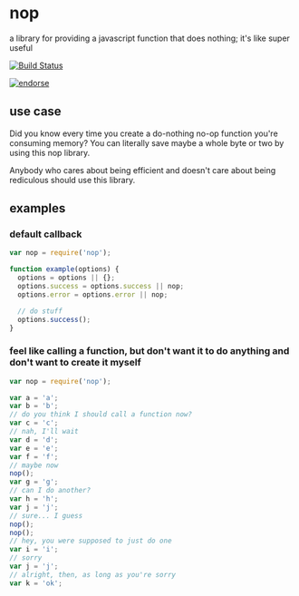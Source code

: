 nop
===

a library for providing a javascript function that does nothing; it's like super useful

[![Build Status](https://secure.travis-ci.org/supershabam/nop.png?branch=master)](http://travis-ci.org/supershabam/nop)

[![endorse](http://api.coderwall.com/supershabam/endorsecount.png)](http://coderwall.com/supershabam)

use case
--------
Did you know every time you create a do-nothing no-op function you're consuming 
memory? You can literally save maybe a whole byte or two by using this nop library.

Anybody who cares about being efficient and doesn't care about being rediculous should use this library.

examples
-------

### default callback
```javascript
var nop = require('nop');

function example(options) {
  options = options || {};
  options.success = options.success || nop;
  options.error = options.error || nop;

  // do stuff
  options.success();
}
```

### feel like calling a function, but don't want it to do anything and don't want to create it myself
```javascript
var nop = require('nop');

var a = 'a';
var b = 'b';
// do you think I should call a function now?
var c = 'c';
// nah, I'll wait
var d = 'd';
var e = 'e';
var f = 'f';
// maybe now
nop();
var g = 'g';
// can I do another?
var h = 'h';
var j = 'j';
// sure... I guess
nop();
nop();
// hey, you were supposed to just do one
var i = 'i';
// sorry
var j = 'j';
// alright, then, as long as you're sorry
var k = 'ok';
```
